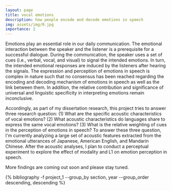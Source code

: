 ```yaml
---
layout: page
title: vocal emotions
description: how people encode and decode emotions in speech
img: assets/img/0.jpg
importance: 2
---
```


Emotions play an essential role in our daily communication. The emotional interaction between the speaker and the listener is a prerequisite for a successful dialogue. During the communication, the speaker uses a set of cues (i.e., verbal, vocal, and visual) to signal the intended emotions. In turn, the intended emotional responses are induced by the listeners after hearing the signals. The expression and perception of emotions in speech is complex in nature such that no consensus has been reached regarding the encoding and decoding mechanism of emotions in speech as well as the link between them. In addition, the relative contribution and significance of universal and linguistic specificity in interpreting emotions remain inconclusive.

Accordingly, as part of my dissertation research, this project tries to answer three research question: (1) What are the specific acoustic characteristics of vocal emotions? (2) What acoustic characteristics do languages share to express the same vocal emotions? (3) What is the relative weighting of cues in the perception of emotions in speech? To answer these three question, I'm currently analyzing a large set of acoustic features extracted from the emotional utterances of Japanese, American English, and Mandarin Chinese. After the acoustic analyses, I plan to conduct a perceptual experiment to explore the effect of modality and L1 on emotion perception in speech.

More findings are coming out soon and please stay tuned.   


<div class="publications">

{% bibliography -f project_1 --group_by section, year --group_order descending, descending %}

</div>